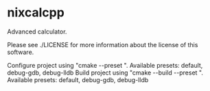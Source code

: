 # nixcalcpp
Advanced calculator.

Please see ./LICENSE for more information about the license of this software.

Configure project using "cmake --preset <preset>". Available presets: default, debug-gdb, debug-lldb
Build project using "cmake --build --preset <preset>". Available presets: default, debug-gdb, debug-lldb
